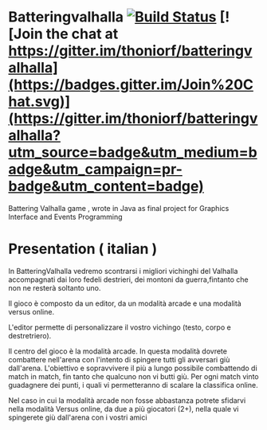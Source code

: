# Batteringvalhalla [![Build Status](https://travis-ci.org/thoniorf/batteringvalhalla.svg?branch=master)](https://travis-ci.org/thoniorf/batteringvalhalla) [![Join the chat at https://gitter.im/thoniorf/batteringvalhalla](https://badges.gitter.im/Join%20Chat.svg)](https://gitter.im/thoniorf/batteringvalhalla?utm_source=badge&utm_medium=badge&utm_campaign=pr-badge&utm_content=badge)
Battering Valhalla game , wrote in Java as final project for Graphics Interface and Events Programming


# Presentation ( italian )
In BatteringValhalla vedremo scontrarsi i migliori vichinghi del Valhalla accompagnati dai loro fedeli destrieri, dei montoni da guerra,fintanto che non ne resterà soltanto uno.

Il gioco è composto da un editor, da un modalità arcade  e una modalità versus online.

L'editor permette di personalizzare il vostro vichingo (testo, corpo e destretriero).

Il centro del gioco è la modalità arcade.
In questa modalità dovrete combattere nell'arena con l'intento di spingere tutti gli avversari giù dall'arena.
L'obiettivo e sopravvivere il più a lungo possibile combattendo di match in match, fin tanto che qualcuno non vi butti giù.
Per ogni match vinto guadagnere dei punti, i quali vi permetteranno di scalare la classifica online.

Nel caso in cui la modalità arcade non fosse abbastanza potrete sfidarvi nella modalità Versus online, da due a più giocatori (2+), nella quale vi spingerete giù dall'arena con i vostri amici

